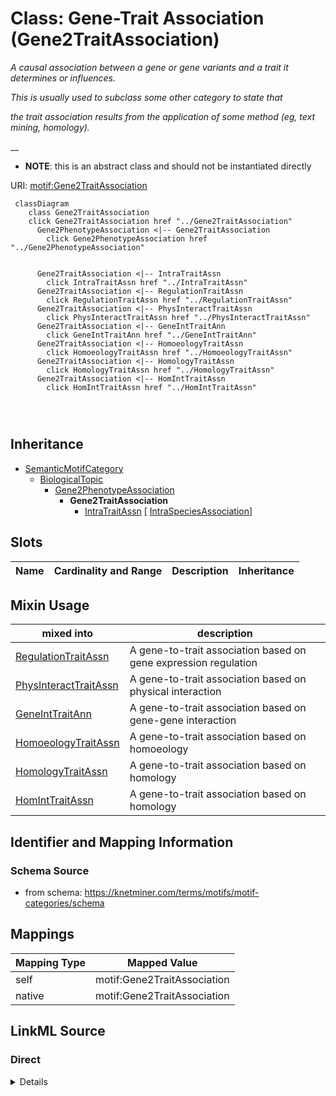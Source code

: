 

# Class: Gene-Trait Association (Gene2TraitAssociation) 


_A causal association between a gene or gene variants and a trait it determines or influences._

_This is usually used to subclass some other category to state that_

_the trait association results from the application of some method (eg, text mining, homology)._

__




* __NOTE__: this is an abstract class and should not be instantiated directly


URI: [motif:Gene2TraitAssociation](https://knetminer.com/terms/motifs/motif-categories/Gene2TraitAssociation)






```mermaid
 classDiagram
    class Gene2TraitAssociation
    click Gene2TraitAssociation href "../Gene2TraitAssociation"
      Gene2PhenotypeAssociation <|-- Gene2TraitAssociation
        click Gene2PhenotypeAssociation href "../Gene2PhenotypeAssociation"
      

      Gene2TraitAssociation <|-- IntraTraitAssn
        click IntraTraitAssn href "../IntraTraitAssn"
      Gene2TraitAssociation <|-- RegulationTraitAssn
        click RegulationTraitAssn href "../RegulationTraitAssn"
      Gene2TraitAssociation <|-- PhysInteractTraitAssn
        click PhysInteractTraitAssn href "../PhysInteractTraitAssn"
      Gene2TraitAssociation <|-- GeneIntTraitAnn
        click GeneIntTraitAnn href "../GeneIntTraitAnn"
      Gene2TraitAssociation <|-- HomoeologyTraitAssn
        click HomoeologyTraitAssn href "../HomoeologyTraitAssn"
      Gene2TraitAssociation <|-- HomologyTraitAssn
        click HomologyTraitAssn href "../HomologyTraitAssn"
      Gene2TraitAssociation <|-- HomIntTraitAssn
        click HomIntTraitAssn href "../HomIntTraitAssn"
      
      
      
```





## Inheritance
* [SemanticMotifCategory](SemanticMotifCategory.md)
    * [BiologicalTopic](BiologicalTopic.md)
        * [Gene2PhenotypeAssociation](Gene2PhenotypeAssociation.md)
            * **Gene2TraitAssociation**
                * [IntraTraitAssn](IntraTraitAssn.md) [ [IntraSpeciesAssociation](IntraSpeciesAssociation.md)]



## Slots

| Name | Cardinality and Range | Description | Inheritance |
| ---  | --- | --- | --- |



## Mixin Usage

| mixed into | description |
| --- | --- |
| [RegulationTraitAssn](RegulationTraitAssn.md) | A gene-to-trait association based on gene expression regulation |
| [PhysInteractTraitAssn](PhysInteractTraitAssn.md) | A gene-to-trait association based on physical interaction |
| [GeneIntTraitAnn](GeneIntTraitAnn.md) | A gene-to-trait association based on gene-gene interaction |
| [HomoeologyTraitAssn](HomoeologyTraitAssn.md) | A gene-to-trait association based on homoeology |
| [HomologyTraitAssn](HomologyTraitAssn.md) | A gene-to-trait association based on homology |
| [HomIntTraitAssn](HomIntTraitAssn.md) | A gene-to-trait association based on homology |








## Identifier and Mapping Information







### Schema Source


* from schema: https://knetminer.com/terms/motifs/motif-categories/schema




## Mappings

| Mapping Type | Mapped Value |
| ---  | ---  |
| self | motif:Gene2TraitAssociation |
| native | motif:Gene2TraitAssociation |







## LinkML Source

<!-- TODO: investigate https://stackoverflow.com/questions/37606292/how-to-create-tabbed-code-blocks-in-mkdocs-or-sphinx -->

### Direct

<details>
```yaml
name: Gene2TraitAssociation
description: 'A causal association between a gene or gene variants and a trait it
  determines or influences.

  This is usually used to subclass some other category to state that

  the trait association results from the application of some method (eg, text mining,
  homology).

  '
title: Gene-Trait Association
from_schema: https://knetminer.com/terms/motifs/motif-categories/schema
is_a: Gene2PhenotypeAssociation
abstract: true
mixin: true

```
</details>

### Induced

<details>
```yaml
name: Gene2TraitAssociation
description: 'A causal association between a gene or gene variants and a trait it
  determines or influences.

  This is usually used to subclass some other category to state that

  the trait association results from the application of some method (eg, text mining,
  homology).

  '
title: Gene-Trait Association
from_schema: https://knetminer.com/terms/motifs/motif-categories/schema
is_a: Gene2PhenotypeAssociation
abstract: true
mixin: true

```
</details>